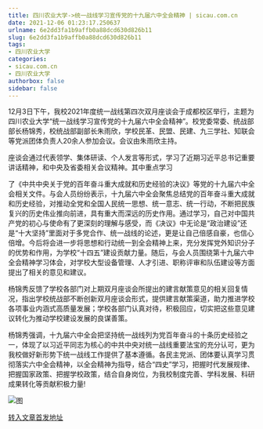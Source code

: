 ```yaml
---
title: 四川农业大学->统一战线学习宣传党的十九届六中全会精神 | sicau.com.cn
date: 2021-12-06 01:23:17.250637
urlname: 6e2dd3fa1b9affb0a88dcd630d826b11
slug: 6e2dd3fa1b9affb0a88dcd630d826b11
tags: 
- 四川农业大学
categories:
- sicau.com.cn
- 四川农业大学
authorbox: false
sidebar: false
---
```

12月3日下午，我校2021年度统一战线第四次双月座谈会于成都校区举行，主题为四川农业大学“统一战线学习宣传党的十九届六中全会精神”。校党委常委、统战部部长杨锦秀，校统战部副部长朱雨欣，学校民革、民盟、民建、九三学社、知联会等党派团体负责人20余人参加会议。会议由朱雨欣主持。

座谈会通过代表领学、集体研读、个人发言等形式，学习了近期习近平总书记重要讲话精神，和中央及省委相关会议精神。其中重点学习
<!--more-->
了《中共中央关于党的百年奋斗重大成就和历史经验的决议》等党的十九届六中全会相关文件。与会人员纷纷表示，十九届六中全会聚焦总结党的百年奋斗重大成就和历史经验，对推动全党和全国人民统一思想、统一意志、统一行动，不断把民族复兴的历史伟业推向前进，具有重大而深远的历史作用。通过学习，自己对中国共产党的初心与使命有了更深刻的理解与感受，而《决议》中无论是“政治建设”还是“十大坚持”里面对于多党合作、统一战线的论述，更是让自己倍感自豪，也信心倍增。今后将会进一步将思想和行动统一到全会精神上来，充分发挥党外知识分子的优势和作用，为学校“十四五”建设贡献力量。随后，与会人员围绕第十九届六中全会精神学习体会，对学校大型设备管理、人才引进、职称评审和队伍建设等方面提出了相关的意见和建议。

杨锦秀反馈了学校各部门对上期双月座谈会所提出的建言献策意见的相关回复情况，指出学校统战部不断创新双月座谈会形式，提供建言献策渠道，助力推进学校各项事业内涵式高质量发展；学校各部门认真对待，积极回应，切实把这些意见建议转化为推动学校建设发展的良谋善策。

杨锦秀强调，十九届六中全会把坚持统一战线列为党百年奋斗的十条历史经验之一，体现了以习近平同志为核心的中共中央对统一战线重要法宝的充分认可，更为我校做好新形势下统一战线工作提供了基本遵循。各民主党派、团体要认真学习贯彻落实六中全会精神，以全会精神为指导，结合“四史”学习，把握时代发展规律、把握国家政策、把握学校政策，结合自身岗位，为我校制度完善、学科发展、科研成果转化等贡献积极力量!

![图](https://news.sicau.edu.cn/__local/0/09/97/36F98CFDC6A07DE1817657AA6EF_5E2CFCF7_12712.jpg)

[转入文章首发地址](https://news.sicau.edu.cn/info/1078/65841.htm)